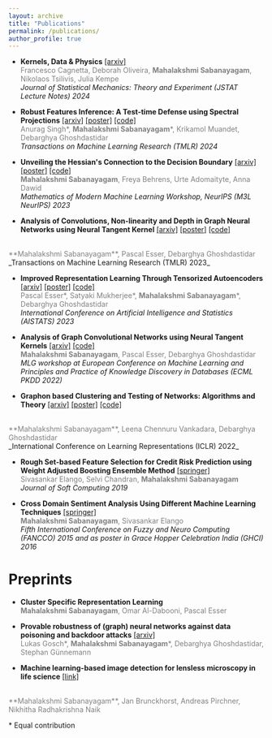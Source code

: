 ```yaml
---
layout: archive
title: "Publications"
permalink: /publications/
author_profile: true
---
```

* **Kernels, Data & Physics** [[arxiv]](https://arxiv.org/pdf/2307.02693.pdf) <br> 
<span style="color:gray;"> Francesco Cagnetta, Deborah Oliveira, **Mahalakshmi Sabanayagam**, Nikolaos Tsilivis, Julia Kempe </span><br>
_Journal of Statistical Mechanics: Theory and Experiment (JSTAT Lecture Notes) 2024_


* **Robust Features Inference: A Test-time Defense using Spectral Projections** [[arxiv]](https://arxiv.org/pdf/2307.11672.pdf) [[poster]](https://mahalakshmi-sabanayagam.github.io/files/tmlr24_rfi.pdf) [[code]](https://github.com/Anurag14/RFI) <br>
<span style="color:gray;"> Anurag Singh\*, **Mahalakshmi Sabanayagam**\*, Krikamol Muandet, Debarghya Ghoshdastidar </span><br>
_Transactions on Machine Learning Research (TMLR) 2024_

* **Unveiling the Hessian's Connection to the Decision Boundary** [[arxiv]](https://arxiv.org/pdf/2306.07104) [[poster]](https://mahalakshmi-sabanayagam.github.io/files/m3l_hessian.pdf) [[code]](https://github.com/Shmoo137/Hessian-and-Decision-Boundary) <br>
<span style="color:gray;"> **Mahalakshmi Sabanayagam**, Freya Behrens, Urte Adomaityte, Anna Dawid </span><br>
_Mathematics of Modern Machine Learning Workshop, NeurIPS (M3L NeurIPS) 2023_

* **Analysis of Convolutions, Non-linearity and Depth in
Graph Neural Networks using Neural Tangent Kernel** [[arxiv]](https://arxiv.org/pdf/2210.09809) [[poster]](https://mahalakshmi-sabanayagam.github.io/files/tmlr23_gntk.pdf) [[code]](https://github.com/mahalakshmi-sabanayagam/NTK_GCN)
 <br>
<span style="color:gray;"> **Mahalakshmi Sabanayagam**, Pascal Esser, Debarghya Ghoshdastidar </span><br>
_Transactions on Machine Learning Research (TMLR) 2023_

* **Improved Representation Learning Through Tensorized Autoencoders** [[arxiv]](https://arxiv.org/pdf/2212.01046.pdf) [[poster]](https://mahalakshmi-sabanayagam.github.io/files/aistats23_tae_poster.pdf) [[code]](https://github.com/mahalakshmi-sabanayagam/tensorized_autoencoder) <br> 
<span style="color:gray;"> Pascal Esser\*, Satyaki Mukherjee\*, **Mahalakshmi Sabanayagam**\*, Debarghya Ghoshdastidar </span><br>
_International Conference on Artificial Intelligence and Statistics (AISTATS) 2023_

* **Analysis of Graph Convolutional Networks using Neural Tangent Kernels** [[arxiv]](https://arxiv.org/pdf/2110.04060) [[code]](https://github.com/mahalakshmi-sabanayagam/NTK_GCN) <br>
<span style="color:gray;"> **Mahalakshmi Sabanayagam**, Pascal Esser, Debarghya Ghoshdastidar </span> <br>
_MLG workshop at European Conference on Machine Learning and Principles and Practice of Knowledge Discovery in Databases  (ECML PKDD 2022)_ 

* <span style="font-weight:bold">Graphon based Clustering and Testing of Networks: Algorithms and Theory</span> [[arxiv]](https://arxiv.org/pdf/2110.02722) [[poster]](https://mahalakshmi-sabanayagam.github.io/files/iclr22_graphon_poster.pdf) [[code]](https://github.com/maha-93/Clustering-Testing-Networks)
 <br>
<span style="color:gray;"> **Mahalakshmi Sabanayagam**, Leena Chennuru Vankadara, Debarghya Ghoshdastidar </span>  <br>
_International Conference on Learning Representations (ICLR) 2022_

* **Rough Set-based Feature Selection for Credit Risk Prediction using Weight Adjusted
Boosting Ensemble Method** [[springer]](https://link.springer.com/article/10.1007/s00500-019-04167-0)  <br>
<span style="color:gray;"> Sivasankar Elango, Selvi Chandran, **Mahalakshmi Sabanayagam** </span> <br>
_Journal of Soft Computing 2019_

* **Cross Domain Sentiment Analysis Using Different Machine Learning Techniques** [[springer]](https://link.springer.com/chapter/10.1007/978-3-319-27212-2_7) <br>
<span style="color:gray;"> **Mahalakshmi Sabanayagam**, Sivasankar Elango </span> <br>
_Fifth International Conference on Fuzzy and Neuro Computing (FANCCO) 2015 and as poster in Grace
Hopper Celebration India (GHCI) 2016_


Preprints
====
* **Cluster Specific Representation Learning** <br>
<span style="color:gray;"> **Mahalakshmi Sabanayagam**, Omar Al-Dabooni, Pascal Esser </span><br>


* **Provable robustness of (graph) neural networks against data poisoning and backdoor attacks** [[arxiv]](https://arxiv.org/pdf/2407.10867) <br>
<span style="color:gray;"> Lukas Gosch\*, **Mahalakshmi Sabanayagam**\*, Debarghya Ghoshdastidar, Stephan Günnemann </span><br>

* **Machine learning-based image detection for lensless microscopy in life science** [[link]](https://www.mdsi.tum.de/fileadmin/w00cet/di-lab/LMU_-_TUM-DI-LAB_Final_Documentation_SS19.pdf)
 <br>
<span style="color:gray;"> **Mahalakshmi Sabanayagam**, Jan Brunckhorst, Andreas Pirchner, Nikhitha Radhakrishna Naik </span><br>

\* Equal contribution
